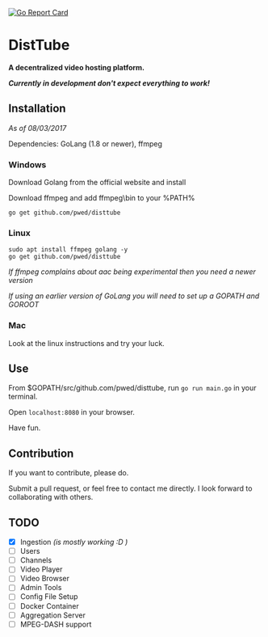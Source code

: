 [![Go Report Card](https://goreportcard.com/badge/github.com/pwed/disttube)](https://goreportcard.com/report/github.com/pwed/disttube)

# DistTube
**A decentralized video hosting platform.**

**_Currently in development don't expect everything to work!_**

## Installation
*As of 08/03/2017*

Dependencies: GoLang (1.8 or newer), ffmpeg


### Windows

Download Golang from the official website and install

Download ffmpeg and add ffmpeg\bin to your %PATH%

```
go get github.com/pwed/disttube
```

### Linux

```
sudo apt install ffmpeg golang -y
go get github.com/pwed/disttube
```

*If ffmpeg complains about aac being experimental then you need a newer version*

*If using an earlier version of GoLang you will need to set up a GOPATH and GOROOT*

### Mac

Look at the linux instructions and try your luck.

## Use

From $GOPATH/src/github.com/pwed/disttube, run `go run main.go` in your terminal.

Open `localhost:8080` in your browser.

Have fun.

## Contribution

If you want to contribute, please do.

Submit a pull request, or feel free to contact me directly. I look forward to collaborating with others.

## TODO

- [x] Ingestion _(is mostly working :D )_
- [ ] Users
- [ ] Channels
- [ ] Video Player
- [ ] Video Browser
- [ ] Admin Tools
- [ ] Config File Setup
- [ ] Docker Container
- [ ] Aggregation Server
- [ ] MPEG-DASH support